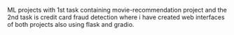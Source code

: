 ML projects with 1st task containing movie-recommendation project and the 2nd task is credit card fraud detection where i have created web interfaces of both projects also using flask and gradio.
